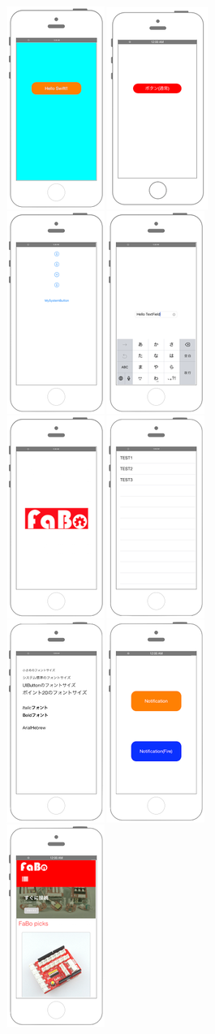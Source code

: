 [![Preview uikit001](./img/uikit001.png)](./001_uilabel.md)
[![Preview uikit002](./img/uikit002.png)](./002_uibutton.md)
[![Preview uikit003](./img/uikit003.png)](./003_uibutton.md)
[![Preview uikit004](./img/uikit004.png)](./004_uitextfield.md)
[![Preview uikit005](./img/uikit005.png)](./005_uiimageview.md)
[![Preview uikit006](./img/uikit006.png)](./006_uitableview.md)
[![Preview uikit007](./img/uikit007.png)](./007_uifont.md)
[![Preview uikit008](./img/uikit008.png)](./008_uinotification.md)
[![Preview uikit009](./img/uikit009.png)](./008_uiwebview.md)

